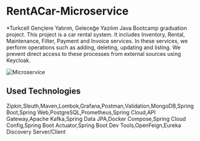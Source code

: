 # RentACar-Microservice


*Turkcell Gençlere Yatırım, Geleceğe Yazılım Java Bootcamp graduation project. This project is a car rental system. It includes Inventory, Rental, Maintenance, Filter, Payment and Invoice services. In these services, we perform operations such as adding, deleting, updating and listing. We prevent direct access to these processes from external sources using Keycloak.



![Microservice](https://github.com/kubracelikk/rent-a-car-microservice/assets/100384748/2f21eaf6-571b-408e-96b2-105555448681)


## Used Technologies

Zipkin,Sleuth,Maven,Lombok,Grafana,Postman,Validation,MongoDB,Spring Boot,Spring Web,PostgreSQL,Prometheus,Spring Cloud,API Gateway,Apache Kafka,Spring Data JPA,Docker Compose,Spring Cloud Config,Spring Boot Actuator,Spring Boot Dev Tools,OpenFeign,Eureka Discovery Server/Client



